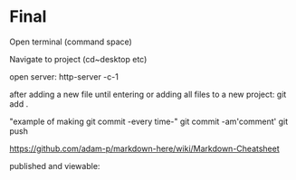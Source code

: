 # Final

Open terminal (command space)

Navigate to project (cd~desktop etc)

open server:
http-server -c-1

after adding a new file until entering or adding all files to a new project:
git add .

"example of making git commit -every time-"
git commit -am'comment' 
git push 

https://github.com/adam-p/markdown-here/wiki/Markdown-Cheatsheet

published and viewable:
